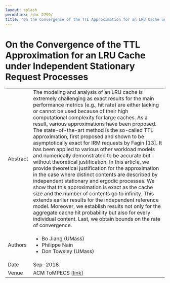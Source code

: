 ```yaml
---
layout: splash
permalink: /doc-2799/
title: "On the Convergence of the TTL Approximation for an LRU Cache under Independent Stationary Request Processes"
---
```


# On the Convergence of the TTL Approximation for an LRU Cache under Independent Stationary Request Processes

<table>
    <tbody>
    <tr>
        <td>Abstract</td>
        <td>The modeling and analysis of an LRU cache is extremely challenging as exact results for the main performance metrics (e.g., hit rate) are either lacking or cannot be used because of their high computational complexity for large caches. As a result, various approximations have been proposed. The state-of-the-art method is the so-called TTL approximation, first proposed and shown to be asymptotically exact for IRM requests by Fagin [13]. It has been applied to various other workload models and numerically demonstrated to be accurate but without theoretical justification. In this article, we provide theoretical justification for the approximation in the case where distinct contents are described by independent stationary and ergodic processes. We show that this approximation is exact as the cache size and the number of contents go to infinity. This extends earlier results for the independent reference model. Moreover, we establish results not only for the aggregate cache hit probability but also for every individual content. Last, we obtain bounds on the rate of convergence.</td>
    </tr>
    <tr>
        <td>Authors</td>
        <td>
            <ul>
                <li>Bo Jiang (UMass)</li>
                <li>Philippe Nain</li>
                <li>Don Towsley (UMass)</li>
            </ul>
        </td>
    </tr>
    <tr>
        <td>Date</td>
        <td>Sep-2018</td>
    </tr>
    <tr>
        <td>Venue</td>
        <td>ACM ToMPECS [<a href="https://dl.acm.org/citation.cfm?id=3239164">link</a>]</td>
    </tr>
    </tbody>
</table>
